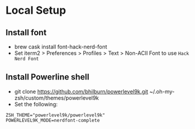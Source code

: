# Local Setup

## Install font
* brew cask install font-hack-nerd-font
* Set iterm2 > Preferences > Profiles > Text > Non-ACII Font to use `Hack Nerd Font`

## Install Powerline shell
* git clone https://github.com/bhilburn/powerlevel9k.git ~/.oh-my-zsh/custom/themes/powerlevel9k
* Set the following:
```~/.zshrc
ZSH_THEME="powerlevel9k/powerlevel9k"
POWERLEVEL9K_MODE=nerdfont-complete
```
